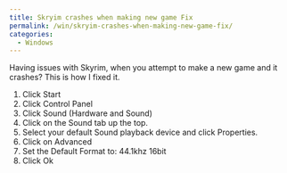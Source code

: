 ```yaml
---
title: Skryim crashes when making new game Fix
permalink: /win/skryim-crashes-when-making-new-game-fix/
categories:
  - Windows
---
```

Having issues with Skyrim, when you attempt to make a new game and it crashes? This is how I fixed it.

  1. Click Start
  2. Click Control Panel
  3. Click Sound (Hardware and Sound)
  4. Click on the Sound tab up the top.
  5. Select your default Sound playback device and click Properties.
  6. Click on Advanced
  7. Set the Default Format to: 44.1khz 16bit
  8. Click Ok

